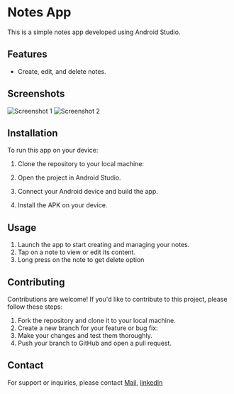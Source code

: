 # Notes App

This is a simple notes app developed using Android Studio.

## Features

- Create, edit, and delete notes.

## Screenshots

![Screenshot 1](/path/to/screenshot1.png)
![Screenshot 2](/path/to/screenshot2.png)

## Installation

To run this app on your device:

1. Clone the repository to your local machine:

2. Open the project in Android Studio.

3. Connect your Android device and build the app.

4. Install the APK on your device.

## Usage

1. Launch the app to start creating and managing your notes.
2. Tap on a note to view or edit its content.
3. Long press on the note to get delete option 

## Contributing

Contributions are welcome! If you'd like to contribute to this project, please follow these steps:

1. Fork the repository and clone it to your local machine.
2. Create a new branch for your feature or bug fix:
3. Make your changes and test them thoroughly.
4. Push your branch to GitHub and open a pull request.


## Contact

For support or inquiries, please contact 
[Mail](rajarohanreddy529@gmail.com),
[linkedIn](https://www.linkedin.com/in/rajarohan-reddy/)
